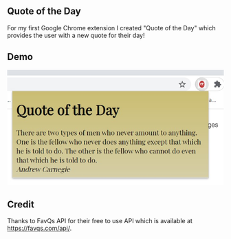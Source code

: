## Quote of the Day
For my first Google Chrome extension I created "Quote of the Day" which provides the user with a new quote for their day!

## Demo
![QOTD Interface](images/demo.jpg)

## Credit
Thanks to FavQs API for their free to use API which is available at https://favqs.com/api/.